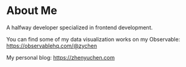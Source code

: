 # About Me

A halfway developer specialized in frontend development.

You can find some of my data visualization works on my Observable: https://observablehq.com/@zychen

My personal blog: https://zhenyuchen.com

